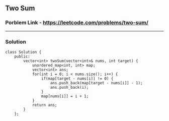## Two Sum

### Porblem Link - https://leetcode.com/problems/two-sum/

---

### Solution

    class Solution {
        public:
            vector<int> twoSum(vector<int>& nums, int target) {
                unordered_map<int, int> map;
                vector<int> ans;
                for(int i = 0; i < nums.size(); i++) {
                    if(map[target - nums[i]] != 0) {
                        ans.push_back(map[target - nums[i]] - 1);
                        ans.push_back(i);
                    }
                    map[nums[i]] = i + 1;
                }
                return ans;
            }
        };
    